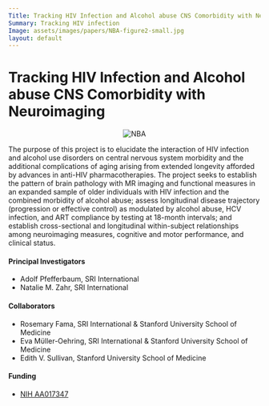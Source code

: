 ```yaml
---
Title: Tracking HIV Infection and Alcohol abuse CNS Comorbidity with Neuroimaging
Summary: Tracking HIV infection
Image: assets/images/papers/NBA-figure2-small.jpg
layout: default
---
```

# Tracking HIV Infection and Alcohol abuse CNS Comorbidity with Neuroimaging

<center><img src="{{ "assets/images/papers/NBA-figure2-small.jpg" | relative_url }}"  alt="NBA" align="middle"></center>

The purpose of this project is to elucidate the interaction of HIV infection and alcohol use disorders on central nervous system morbidity and the additional complications of aging arising from extended longevity afforded by advances in anti-HIV pharmacotherapies. The project seeks to establish the pattern of brain pathology with MR imaging and functional measures in an expanded sample of older individuals with HIV infection and the combined morbidity of alcohol abuse; assess longitudinal disease trajectory (progression or effective control) as modulated by alcohol abuse, HCV infection, and ART compliance by testing at 18-month intervals; and establish cross-sectional and longitudinal within-subject relationships among neuroimaging measures, cognitive and motor performance, and clinical status.

#### Principal Investigators

* Adolf Pfefferbaum, SRI International
* Natalie M. Zahr, SRI International

#### Collaborators

* Rosemary Fama, SRI International & Stanford University School of Medicine
* Eva Mϋller-Oehring, SRI International & Stanford University School of Medicine
* Edith V. Sullivan, Stanford University School of Medicine

#### Funding

 * [NIH AA017347][hiv-infection]

 [hiv-infection]: https://projectreporter.nih.gov/project_info_description.cfm?aid=8901838&icde=29447440
